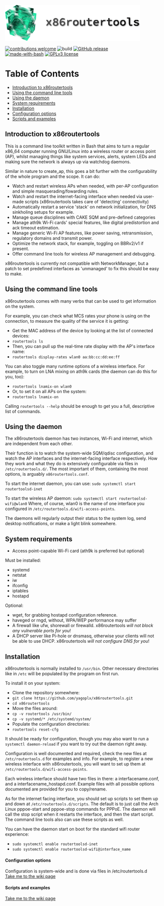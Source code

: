 ![new_banner](https://github.com/yagoplx/x86routertools/raw/main/brand/newbanner.png)  

[![contributions welcome](https://img.shields.io/badge/contributions-welcome-brightgreen.svg?style=flat)](https://github.com/yagoplx/x86routertools/issues)
![build](https://github.com/yagoplx/x86routertools/actions/workflows/postwork.yml/badge.svg)
[![GitHub release](https://img.shields.io/github/release/Naereen/StrapDown.js.svg)](https://GitHub.com/yagoplx/x86routertools/releases/)  
[![made-with-bash](https://img.shields.io/badge/Made%20with-Bash-1f425f.svg)](https://www.gnu.org/software/bash/)
[![GPLv3 license](https://img.shields.io/badge/License-GPLv3-blue.svg)](http://perso.crans.org/besson/LICENSE.html)
# Table of Contents
* [Introduction to x86routertools](#whatis)
* [Using the command line tools](#cmdline)
* [Using the daemon](#daemon)
* [System requirements](#sysreq)
* [Installation](#install)
* [Configuration options](#cfgopt)
* [Scripts and examples](#scripts)
## <a name="whatis"></a>Introduction to x86routertools
This is a command line toolkit written in Bash that aims to turn a regular x86_64 computer running GNU/Linux into a wireless router or access point (AP), whilst managing things like system services, alerts, system LEDs and making sure the network is always up via watchdog daemons.

Similar in nature to create_ap, this goes a bit further with the configurability of the whole program and the scope. It can do:
* Watch and restart wireless APs when needed, with per-AP configuration and simple masquerading/fowarding rules.
* Watch and restart the internet-facing interface when needed via user-made scripts (x86routertools takes care of 'detecting' connectivity)
* Automatically restart a service 'stack' on network initialization, for DNS sinkholing setups for example.
* Manage queue disciplines with CAKE SQM and pre-defined categories
* Manage ath9k Wi-Fi cards' special features, like digital predistortion and ack timeout estimation.
* Manage generic Wi-Fi AP features, like power saving, retransmission, regulatory domains and transmit power.
* Optimize the network stack, for example, toggling on BBRv2/v1 if present.
* Offer command line tools for wireless AP management and debugging.

x86routertools is currently not compatible with NetworkManager, but a patch to set predefined interfaces as 'unmanaged' to fix this should be easy to make.

## <a name="cmdline"></a>Using the command line tools
x86routertools comes with many verbs that can be used to get information on the system. 

For example, you can check what MCS rates your phone is using on the connection, to measure the quality of the service it is getting:
* Get the MAC address of the device by looking at the list of connected devices:
* `routertools ls`
* Then, you can pull up the real-time rate display with the AP's interface name:
* `routertools display-rates wlan0 aa:bb:cc:dd:ee:ff`

You can also toggle many runtime options of a wireless interface. For example, to turn on LNA mixing on ath9k cards (the daemon can do this for you, too):
* `routertools lnamix-on wlan0`
* Or, to set it on all APs on the system:
* `routertools lnamix-on`

Calling `routertools --help` should be enough to get you a full, descriptive list of commands.

## <a name="daemon"></a>Using the daemon
The x86routertools daemon has two instances, Wi-Fi and internet, which are independent from each other.

Their function is to watch the system-wide SQM/qdisc configuration, and watch the AP interfaces and the internet-facing interface respectively. How they work and what they do is extensively configurable via files in `/etc/routertools.d/`. The most important of them, containing the most options, is arguably `x86routertools.conf`.

To start the internet daemon, you can use:
`sudo systemctl start routertoolsd-inet`

To start the wireless AP daemon:
`sudo systemctl start routertoolsd-wifi@wlan0`
Where, of course, wlan0 is the name of one interface you configured in `/etc/routertools.d/wifi-access-points`.

The daemons will regularly output their status to the system log, send desktop notifications, or make a light blink somewhere.

## <a name="sysreq"></a>System requirements
* Access point-capable Wi-Fi card (ath9k is preferred but optional)

Must be installed:
* systemd
* netstat
* iw
* ifconfig
* iptables
* hostapd

Optional:
* wget, for grabbing hostapd configuration reference.
* haveged or rngd, without, WPA/WEP performance may suffer
* A firewall like ufw, shorewall or firewalld. x86routertools *will not block any vulnerable ports for you*!
* A DHCP server like Pi-hole or dnsmasq, otherwise your clients will not be able to use DHCP. x86routertools *will not configure DNS for you*!
## <a name="install"></a>Installation
x86routertools is normally installed to `/usr/bin`. Other necessary directories like in `/etc` will be populated by the program on first run.

To install it on your system:
* Clone the repository somewhere:
* `git clone https://github.com/yagoplx/x86routertools.git`
* `cd x86routertools`
* Move the files around:
* `cp -v routertools /usr/bin/`
* `cp -v systemd/* /etc/systemd/system/`
* Populate the configuration directories:
* `routertools reset-cfg`

It should be ready for configuration, though you may also want to run a `systemctl daemon-reload` if you want to try out the daemon right away.

Configuration is well documented and required, check the new files at `/etc/routertools.d` for examples and info. For example, to register a new wireless interface with x86routertools, you will want to set up them at `/etc/routertools.d/wifi-access-points`.

Each wireless interface should have two files in there: a interfacename.conf, and a interfacename_hostapd.conf. Example files with all possible options documented are provided for you to copy/rename.

As for the internet facing interface, you should set up scripts to set them up and down at `/etc/routertools.d/scripts`. The default is to just call the Arch Linux pppoe-start and pppoe-stop commands for PPPoE. The daemon will call the stop script when it restarts the interface, and then the start script. The command line tools also can use these scripts as well.

You can have the daemon start on boot for the standard wifi router experience:
* `sudo systemctl enable routertoolsd-inet`
* `sudo systemctl enable routertoolsd-wifi@interface_name`

#### <a name="cfgopt"></a>Configuration options
Configuration is system-wide and is done via files in /etc/routertools.d  
[Take me to the wiki page](https://github.com/yagoplx/x86routertools/wiki/Configuration)


#### <a name="scripts"></a>Scripts and examples
[Take me to the wiki page](https://github.com/yagoplx/x86routertools/wiki/Scripts-and-Examples)
